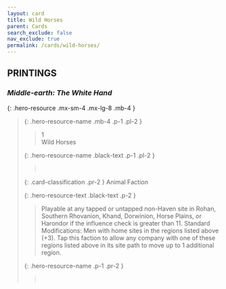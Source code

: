 ```yaml
---
layout: card
title: Wild Horses
parent: Cards
search_exclude: false
nav_exclude: true
permalink: /cards/wild-horses/
---
```


## PRINTINGS


### _Middle-earth: The White Hand_

{: .hero-resource .mx-sm-4 .mx-lg-8 .mb-4 }
> {: .hero-resource-name .mb-4 .p-1 .pl-2 }
> > <div class="card-mp">1</div>
> > <div class="card-name">Wild Horses</div>
>
> {: .hero-resource-name .black-text .p-1 .pl-2 }
> > &nbsp;
>
> {: .card-classification .pr-2 }
> Animal Faction
>
> {: .hero-resource-text .black-text .p-2 }
> > Playable at any tapped or untapped non-Haven site in Rohan, Southern Rhovanion, Khand, Dorwinion, Horse Plains, or Harondor if the influence check is greater than 11.  Standard Modifications: Men with home sites in the regions listed above (+3). Tap this faction to allow any company with one of these regions listed above in its site path to move up to 1 additional region. 
> 
> {: .hero-resource-name .p-1 .pr-2 }
> > <div class="card-shield"></div>
> > <div class="card-corruption">&nbsp;</div>
